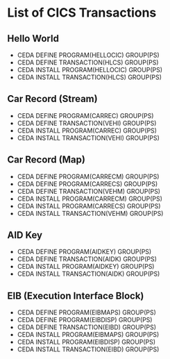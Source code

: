 # List of CICS Transactions

## Hello World

- CEDA DEFINE PROGRAM(HELLOCIC) GROUP(PS)
- CEDA DEFINE TRANSACTION(HLCS) GROUP(PS)
- CEDA INSTALL PROGRAM(HELLOCIC) GROUP(PS)
- CEDA INSTALL TRANSACTION(HLCS) GROUP(PS)

## Car Record (Stream)

- CEDA DEFINE PROGRAM(CARREC) GROUP(PS)
- CEDA DEFINE TRANSACTION(VEHI) GROUP(PS)
- CEDA INSTALL PROGRAM(CARREC) GROUP(PS)
- CEDA INSTALL TRANSACTION(VEHI) GROUP(PS)

## Car Record (Map)

- CEDA DEFINE PROGRAM(CARRECM) GROUP(PS)
- CEDA DEFINE PROGRAM(CARRECS) GROUP(PS)
- CEDA DEFINE TRANSACTION(VEHM) GROUP(PS)
- CEDA INSTALL PROGRAM(CARRECM) GROUP(PS)
- CEDA INSTALL PROGRAM(CARRECS) GROUP(PS)
- CEDA INSTALL TRANSACTION(VEHM) GROUP(PS)

## AID Key

- CEDA DEFINE PROGRAM(AIDKEY) GROUP(PS)
- CEDA DEFINE TRANSACTION(AIDK) GROUP(PS)
- CEDA INSTALL PROGRAM(AIDKEY) GROUP(PS)
- CEDA INSTALL TRANSACTION(AIDK) GROUP(PS)

## EIB (Execution Interface Block)

- CEDA DEFINE PROGRAM(EIBMAPS) GROUP(PS)
- CEDA DEFINE PROGRAM(EIBDISP) GROUP(PS)
- CEDA DEFINE TRANSACTION(EIBD) GROUP(PS)
- CEDA INSTALL PROGRAM(EIBMAPS) GROUP(PS)
- CEDA INSTALL PROGRAM(EIBDISP) GROUP(PS)
- CEDA INSTALL TRANSACTION(EIBD) GROUP(PS)
